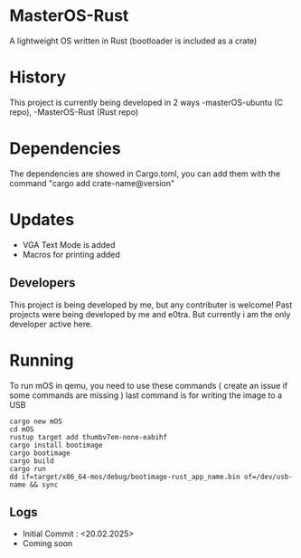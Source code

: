 # MasterOS-Rust
A lightweight OS written in Rust (bootloader is included as a crate)

# History
This project is currently being developed in 2 ways
-masterOS-ubuntu (C repo), 
-MasterOS-Rust (Rust repo)

# Dependencies
The dependencies are showed in Cargo.toml, you can add them with the command "cargo add crate-name@version"

# Updates
- VGA Text Mode is added
- Macros for printing added

## Developers
This project is being developed by me, but any contributer is welcome!
Past projects were being developed by me and e0tra. But currently i am the only developer active here.


# Running
To run mOS in qemu, you need to use these commands ( create an issue if some commands are missing ) last command is for writing the image to a USB

```
cargo new mOS
cd mOS
rustup target add thumbv7em-none-eabihf
cargo install bootimage
cargo bootimage
cargo build
cargo run
dd if=target/x86_64-mos/debug/bootimage-rust_app_name.bin of=/dev/usb-name && sync
```
## Logs
- Initial Commit : <20.02.2025>
- Coming soon
